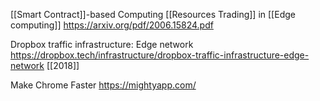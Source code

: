 [[Smart Contract]]-based Computing [[Resources Trading]] in [[Edge computing]] https://arxiv.org/pdf/2006.15824.pdf

Dropbox traffic infrastructure: Edge network https://dropbox.tech/infrastructure/dropbox-traffic-infrastructure-edge-network [[2018]]

Make Chrome Faster https://mightyapp.com/
